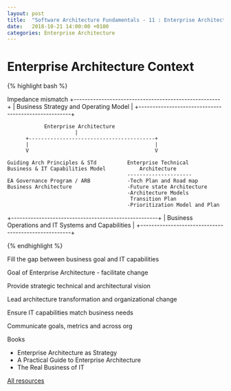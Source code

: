 ```yaml
---
layout: post
title:  "Software Architecture Fundamentals - 11 : Enterprise Architecture"
date:   2018-10-21 14:00:00 +0100
categories: Enterprise Architecture
---
```


# Enterprise Architecture Context

{% highlight bash %}

Impedance mismatch
+-----------------------------------------------------+
| Business Strategy and Operating Model               |
+-----------------------------------------------------+

                Enterprise Architecture
                          |
          +-----------------------------------------+
          |                                         | 
          V                                         V
 
    Guiding Arch Principles & STd          Enterprise Technical
    Business & IT Capabilities Model           Architecture
                                           ---------------------     
    EA Governance Program / ARB            -Tech Plan and Road map
    Business Architecture                  -Future state Architecture
                                           -Architecture Models
                                            Transition Plan
                                           -Prioritization Model and Plan

+-----------------------------------------------------+
| Business Operations and IT Systems and Capabilities |
+-----------------------------------------------------+

{% endhighlight %}

Fill the gap between business goal and IT capabilities

Goal of Enterprise Architecture - facilitate change

Provide strategic technical and architectural vision 

Lead architecture transformation and organizational change

Ensure IT capabilities match business needs

Communicate goals, metrics and across org


Books

* Enterprise Architecture as Strategy
* A Practical Guide to Enterprise Architecture
* The Real Business of IT


[All resources](https://resources.oreilly.com/examples/9781491901137.git)


